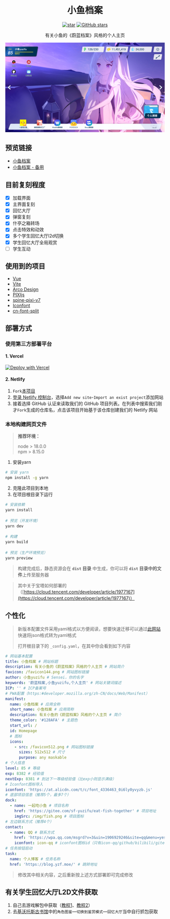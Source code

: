 <h1 align="center">小鱼档案</h1>

<p align="center">
  <a href='https://gitee.com/sf-yuzifu/homepage/stargazers'><img src='https://gitee.com/sf-yuzifu/homepage/badge/star.svg?theme=dark' alt='star' /></a>
  <a href='https://github.com/sf-yuzifu/homepage/stargazers'><img alt="GitHub stars" src="https://img.shields.io/github/stars/sf-yuzifu/homepage?style=social" /></a>
</p>

<div align="center">有关小鱼的《蔚蓝档案》风格的个人主页</div>

![小鱼档案](shots/main.png)

## 预览链接

- [小鱼档案](https://yzf.moe)
- [小鱼档案 - 备用](https://yuzifu.top/)

## 目前复刻程度

- [x] 加载界面
- [x] 主界面复刻
- [x] 回忆大厅
- [x] 弹窗复刻
- [x] 什亭之箱转场
- [x] 点击特效和动效
- [x] 多个学生回忆大厅l2d切换
- [x] 学生回忆大厅全局观赏
- [ ] 学生互动

## 使用到的项目

- [Vue](https://cn.vuejs.org/)
- [Vite](https://vitejs.cn/vite3-cn/)
- [Arco Design](https://arco.design/)
- [PIXIjs](https://github.com/pixijs/pixijs)
- [spine-pixi-v7](https://www.npmjs.com/package/@esotericsoftware/spine-pixi-v7)
- [Iconfont](https://www.iconfont.cn/)
- [cn-font-split](https://github.com/KonghaYao/cn-font-split)

## 部署方式

### 使用第三方部署平台

#### 1. Vercel
[![Deploy with Vercel](https://vercel.com/button)](https://vercel.com/import/project?template=https://github.com/sf-yuzifu/homepage)

#### 2. Netlify
1. `Fork`[本项目](https://github.com/sf-yuzifu/homepage)
2. [登录 Netlify 控制台](https://app.netlify.com )，选择`Add new site`-`Import an exist project`添加网站
3. 接着选择 GitHub 认证来读取我们的 GitHub 项目列表。在列表中搜索我们刚才`Fork`生成的仓库名，点击该项目开始基于该仓库创建我们的 Netlify 网站

### 本地构建网页文件

> **推荐环境：**
>
> node > 18.0.0  
> npm > 8.15.0

1. 安装yarn

```bash
# 安装 yarn
npm install -g yarn
```

2. 克隆此项目到本地
3. 在项目根目录下运行

```bash
# 安装依赖
yarn install

# 预览（开发环境）
yarn dev

# 构建
yarn build

# 预览（生产环境预览）
yarn preview
```

> 构建完成后，静态资源会在 **`dist` 目录** 中生成，你可以将 **`dist` 目录中的文件**上传至服务器

> 其中关于宝塔如何部署的（[https://cloud.tencent.com/developer/article/1977167](https://cloud.tencent.com/developer/article/1977167)）

## 个性化

> 新版本配置文件采用yaml格式以方便阅读，想要快速迁移可以通过[此网站](https://www.json.cn/json2yaml/)快速将json格式转为yaml格式
> 
> 打开根目录下的 `_config.yaml`，在其中你会看到如下内容

```yaml
# 网站基本配置
title: 小鱼档案 # 网站标题
description: 有关小鱼的《蔚蓝档案》风格的个人主页 # 网站简介
favicon: /favicon144.png # 网站图标链接
author: 小鱼yuzifu # Sensei，你的名字
keywords: '蔚蓝档案,小鱼yuzifu,个人主页' # 网站关键词描述
ICP: '' # ICP备案号
# PWA配置（https:#developer.mozilla.org/zh-CN/docs/Web/Manifest）
manifest:
  name: 小鱼档案 # 应用全称
  short_name: 小鱼档案 # 应用简称
  description: 有关小鱼的《蔚蓝档案》风格的个人主页 # 简介
  theme_color: '#128AFA' # 主题色
  start_url: /
  id: Homepage
  # 图标
  icons:
    - src: /favicon512.png # 网站图标链接
      sizes: 512x512 # 尺寸
      purpose: any maskable
# 个人信息
level: 85 # 等级
exp: 8382 # 经验值
nextExp: 8381 # 到达下一等级经验值（比exp小则显示满级）
# Iconfont图标导入
iconfont: 'https://at.alicdn.com/t/c/font_4336463_0i6ly0yvyzb.js'
# 底部项目信息（推荐5个，最多7个）
dock:
  - name: 一起吃小鱼 # 项目名称
    href: 'https://gitee.com/sf-yuzifu/eat-fish-together' # 项目地址
    imgSrc: /img/fish.png # 项目图标
# 左边联系方式（推荐4个）
contact:
  - name: QQ # 联系方式
    href: 'https://wpa.qq.com/msgrd?v=3&uin=1906929246&site=qq&menu=yes&jumpflag=1' # 联系地址
    iconfont: icon-qq # iconfont图标id（只有icon-qq/github/bilibili/gitee）
# 任务按钮启动
task:
  name: 个人博客 # 任务名称
  href: 'https://blog.yzf.moe/' # 跳转地址
```
> 修改其中相关内容，之后重新按上述方式部署即可完成修改

## 有关学生回忆大厅L2D文件获取

1. 自己去游戏解包中获取（[教程1](https://www.bilibili.com/read/cv15934670/)、[教程2](https://www.bilibili.com/read/cv18073492/)）
2. 去[基沃托斯古书馆](https://kivo.fun/)中的`角色图鉴`—`切换到鉴赏模式`—`回忆大厅`当中自行抓包获取
